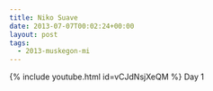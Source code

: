 ```yaml
---
title: Niko Suave
date: 2013-07-07T00:02:24+00:00
layout: post
tags:
  - 2013-muskegon-mi
---
```

{% include youtube.html id=vCJdNsjXeQM %}
Day 1